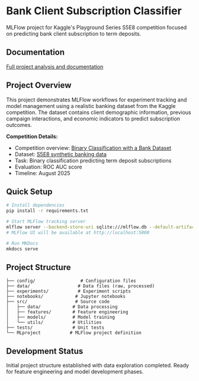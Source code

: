 # Bank Client Subscription Classifier

MLFlow project for Kaggle's Playground Series S5E8 competition focused on predicting bank client subscription to term deposits.

## Documentation

[Full project analysis and documentation](https://alvaro-ai-ml-ds-lab.com/bank-client-subscription-classifier)

## Project Overview

This project demonstrates MLFlow workflows for experiment tracking and model management using a realistic banking dataset from the Kaggle competition. The dataset contains client demographic information, previous campaign interactions, and economic indicators to predict subscription outcomes.

**Competition Details:**

- Competition overview: [Binary Classification with a Bank Dataset](https://www.kaggle.com/competitions/playground-series-s5e8/overview)
- Dataset: [S5E8 synthetic banking data](https://www.kaggle.com/competitions/playground-series-s5e8/data)
- Task: Binary classification predicting term deposit subscriptions  
- Evaluation: ROC AUC score
- Timeline: August 2025

## Quick Setup

```bash
# Install dependencies
pip install -r requirements.txt

# Start MLFlow tracking server
mlflow server --backend-store-uri sqlite:///mlflow.db --default-artifact-root ./mlartifacts
# MLFlow UI will be available at http://localhost:5000

# Run MKDocs
mkdocs serve
```

## Project Structure

```
├── config/                 # Configuration files
├── data/                  # Data files (raw, processed)
├── experiments/           # Experiment scripts
├── notebooks/            # Jupyter notebooks
├── src/                  # Source code
│   ├── data/            # Data processing
│   ├── features/        # Feature engineering
│   ├── models/          # Model training
│   └── utils/           # Utilities
├── tests/               # Unit tests
└── MLproject           # MLFlow project definition
```

## Development Status

Initial project structure established with data exploration completed. Ready for feature engineering and model development phases.

